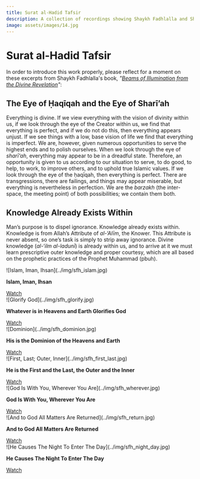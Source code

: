 ```yaml
---
title: Surat al-Hadid Tafsir
description: A collection of recordings showing Shaykh Fadhlalla and Shaykh Muslim in conversation about the 57th Surat of the Qur'an, Al Hadid.
image: assets/images/14.jpg
---
```


# Surat al-Hadid Tafsir

In order to introduce this work properly, please reflect for a moment on these excerpts from Shaykh Fadhlalla's book, _"[Beams of Illumination from the Divine Revelation](https://zahrapublications.pub/book-TheHeartOfTheQuran.php#bookTitle)"_:

## The Eye of Ḥaqīqah and the Eye of Sharī’ah

Everything is divine. If we view everything with the vision of divinity within us, if we look through the eye of the Creator within us, we find that everything is perfect, and if we do not do this, then everything appears unjust. If we see things with a low, base vision of life we find that everything is imperfect. We are, however, given numerous opportunities to serve the highest ends and to polish ourselves. When we look through the eye of _sharī‘ah_, everything may appear to be in a dreadful state. Therefore, an opportunity is given to us according to our situation to serve, to do good, to help, to work, to improve others, and to uphold true Islamic values. If we look through the eye of the ḥaqīqah, then everything is perfect. There are transgressions, there are failings, and things may appear miserable, but everything is nevertheless in perfection. We are the _barzakh_ (the inter-space, the meeting point) of both possibilities; we contain them both.

## Knowledge Already Exists Within

Man’s purpose is to dispel ignorance. Knowledge already exists within. Knowledge is from Allah’s Attribute of _al-‘Alīm_, the Knower. This Attribute is never absent, so one’s task is simply to strip away ignorance. Divine knowledge (_al-‘ilm al-ladunī_) is already within us, and to arrive at it we must learn prescriptive outer knowledge and proper courtesy, which are all based on the prophetic practices of the Prophet Muhammad (pbuh).


<div markdown="1" class="card video sidebar center gemoji center-content">

<div markdown="2" class="video-image">
![Islam, Iman, Ihsan](../img/sfh_islam.jpg)
</div>

**Islam, Iman, Ihsan**

<div markdown="3" class="video-link">
<a target="_blank" href="https://www.youtube.com/watch?v=R503LTlwdV0&list=PLzFr0xRIkb3gVfjRtai2-XBlvWVprgHqP&index=20&t=0s">Watch</a>
</div>

</div>

<div markdown="1" class="card video sidebar center gemoji center-content">

<div markdown="2" class="video-image">
![Glorify God](../img/sfh_glorify.jpg)
</div>

**Whatever is in Heavens and Earth Glorifies God**

<div markdown="3" class="video-link">
<a target="_blank" href="https://www.youtube.com/watch?v=gmos6DEFrW0&list=PLzFr0xRIkb3gVfjRtai2-XBlvWVprgHqP&index=19&t=0s">Watch</a>
</div>

</div>

<div markdown="1" class="card video sidebar center gemoji center-content">

<div markdown="2" class="video-image">
![Dominion](../img/sfh_dominion.jpg)
</div>

**His is the Dominion of the Heavens and Earth**

<div markdown="3" class="video-link">
<a target="_blank" href="https://www.youtube.com/watch?v=Wvx3XWomZ2U&list=PLzFr0xRIkb3gVfjRtai2-XBlvWVprgHqP&index=18&t=0s">Watch</a>
</div>

</div>

<div markdown="1" class="card video sidebar center gemoji center-content">

<div markdown="2" class="video-image">
![First, Last; Outer, Inner](../img/sfh_first_last.jpg)
</div>

**He is the First and the Last, the Outer and the Inner**

<div markdown="3" class="video-link">
<a target="_blank" href="https://www.youtube.com/watch?v=qXAewLnAPw8&list=PLzFr0xRIkb3gVfjRtai2-XBlvWVprgHqP&index=17&t=0s">Watch</a>
</div>

</div>

<div markdown="1" class="card video sidebar center gemoji center-content">

<div markdown="2" class="video-image">
![God Is With You, Wherever You Are](../img/sfh_wherever.jpg)
</div>

**God Is With You, Wherever You Are**

<div markdown="3" class="video-link">
<a target="_blank" href="https://www.youtube.com/watch?v=3ty2v_NQ6ao&list=PLzFr0xRIkb3gVfjRtai2-XBlvWVprgHqP&index=16&t=0s">Watch</a>
</div>

</div>

<div markdown="1" class="card video sidebar center gemoji center-content">

<div markdown="2" class="video-image">
![And to God All Matters Are Returned](../img/sfh_return.jpg)
</div>

**And to God All Matters Are Returned**

<div markdown="3" class="video-link">
<a target="_blank" href="https://www.youtube.com/watch?v=F6kfd4AMv40&list=PLzFr0xRIkb3gVfjRtai2-XBlvWVprgHqP&index=15&t=0s">Watch</a>
</div>

</div>

<div markdown="1" class="card video sidebar center gemoji center-content">

<div markdown="2" class="video-image">
![He Causes The Night To Enter The Day](../img/sfh_night_day.jpg)
</div>

**He Causes The Night To Enter The Day**

<div markdown="3" class="video-link">
<a target="_blank" href="https://www.youtube.com/watch?v=6uA4QZ8Owek&list=PLzFr0xRIkb3gVfjRtai2-XBlvWVprgHqP&index=14&t=0s">Watch</a>
</div>

</div>

<div markdown="1" class="clear"></div>